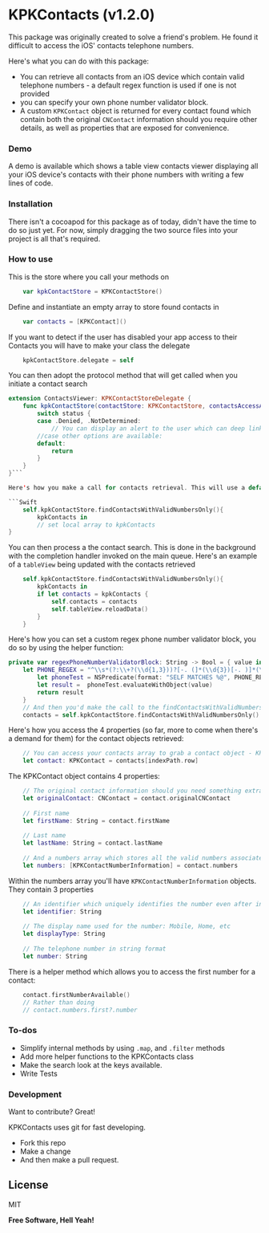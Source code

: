 # KPKContacts (v1.2.0)

This package was originally created to solve a friend's problem. He found it difficult to access the iOS' contacts telephone numbers.

Here's what you can do with this package:

  - You can retrieve all contacts from an iOS device which contain valid telephone numbers - a default regex function is used if one is not provided
  - you can specify your own phone number validator block.
  - A custom `KPKContact` object is returned for every contact found which contain both the original `CNContact` information should you require other details, as well as properties that are exposed for convenience.

### Demo 
A demo is available which shows a table view contacts viewer displaying all your iOS device's contacts with their phone numbers with writing a few lines of code.

### Installation

There isn't a cocoapod for this package as of today, didn't have the time to do so just yet. 
For now, simply dragging the two source files into your project is all that's required.

### How to use
This is the store where you call your methods on
```Swift
    var kpkContactStore = KPKContactStore()
```
Define and instantiate an empty array to store found contacts in
```Swift
    var contacts = [KPKContact]()
```

If you want to detect if the user has disabled your app access to their Contacts you will have to make your class the delegate
```Swift
    kpkContactStore.delegate = self
```
You can then adopt the protocol method that will get called when you initiate a contact search
```Swift
extension ContactsViewer: KPKContactStoreDelegate {
    func kpkContactStore(contactStore: KPKContactStore, contactsAccessAuthorizationStatus status: KPKContactAuthorizationStatus) {
        switch status {
        case .Denied, .NotDetermined:
            // You can display an alert to the user which can deep link on your app in the device's settings app.
        //case other options are available:
        default:
            return
        }
    }
}```

Here's how you make a call for contacts retrieval. This will use a default regex phone number vaidator block

```Swift
    self.kpkContactStore.findContactsWithValidNumbersOnly(){
        kpkContacts in
        // set local array to kpkContacts
}
```
You can then process a the contact search. This is done in the background with the completion handler invoked on the main queue. Here's an example of a `tableView` being updated with the contacts retrieved
```Swift
    self.kpkContactStore.findContactsWithValidNumbersOnly(){
        kpkContacts in
        if let contacts = kpkContacts {
            self.contacts = contacts
            self.tableView.reloadData()
        }
    }
```
Here's how you can set a custom regex phone number validator block, you do so by using the helper function:
```swift
private var regexPhoneNumberValidatorBlock: String -> Bool = { value in
    let PHONE_REGEX = "^\\s*(?:\\+?(\\d{1,3}))?[-. (]*(\\d{3})[-. )]*(\\d{3})[-. ]*(\\d{4})(?: *x(\\d+))?\\s*$"
        let phoneTest = NSPredicate(format: "SELF MATCHES %@", PHONE_REGEX)
        let result =  phoneTest.evaluateWithObject(value)
        return result
    }
    // And then you'd make the call to the findContactsWithValidNumbersOnly method
    contacts = self.kpkContactStore.findContactsWithValidNumbersOnly()
```

Here's how you access the 4 properties (so far, more to come when there's a demand for them) for the contact objects retrieved:
```Swift
    // You can access your contacts array to grab a contact object - KPKContact - by specifying some sort of index.
    let contact: KPKContact = contacts[indexPath.row]
```
    
The KPKContact object contains 4 properties:
```Swift
    // The original contact information should you need something extra
    let originalContact: CNContact = contact.originalCNContact
    
    // First name
    let firstName: String = contact.firstName
    
    // Last name
    let lastName: String = contact.lastName
    
    // And a numbers array which stores all the valid numbers associated to the contact
    let numbers: [KPKContactNumberInformation] = contact.numbers
```
Within the numbers array you'll have `KPKContactNumberInformation` objects.
They contain 3 properties
```Swift
    // An identifier which uniquely identifies the number even after install
    let identifier: String
    
    // The display name used for the number: Mobile, Home, etc
    let displayType: String
    
    // The telephone number in string format
    let number: String
```

There is a helper method which allows you to access the first number for a contact:
```Swift
    contact.firstNumberAvailable()
    // Rather than doing 
    // contact.numbers.first?.number 
```
### To-dos
+ Simplify internal methods by using `.map`, and `.filter` methods
+ Add more helper functions to the KPKContacts class
+ Make the search look at the keys available.
+ Write Tests

### Development

Want to contribute? Great!

KPKContacts uses git for fast developing.
+ Fork this repo
+ Make a change
+ And then make a pull request.


License
----

MIT


**Free Software, Hell Yeah!**
